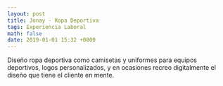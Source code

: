 ```yaml
---
layout: post
title: Jonay - Ropa Deportiva
tags: Experiencia Laboral
math: false
date: 2019-01-01 15:32 +0800
---
```

Diseño ropa deportiva como camisetas y uniformes para equipos deportivos, logos personalizados, y en ocasiones recreo digitalmente el diseño que tiene el cliente en mente.